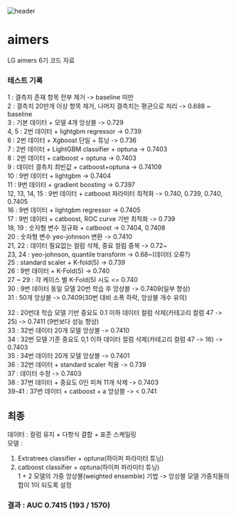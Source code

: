 ![header](https://capsule-render.vercel.app/api?type=rounded&height=300&color=gradient&text=AIMERS)

# aimers
LG aimers 6기 코드 자료

### 테스트 기록
1 : 결측치 존재 항목 전부 제거 -> baseline 미만   
2 : 결측치 20만개 이상 항목 제거, 나머지 결측치는 평균으로 처리 -> 0.688 ~ baseline   
3 : 기본 데이터 + 모델 4개 앙상블 -> 0.729   
4, 5 : 2번 데이터 + lightgbm regressor -> 0.739   
6 : 2번 데이터 + Xgboost 단일 + 튜닝 -> 0.736   
7 : 2번 데이터 + LightGBM classifier + optuna -> 0.7403   
8 : 2번 데이터 + catboost + optuna -> 0.7403   
9 : 데이터 결측치 최빈값 + catboost+optuna -> 0.74109    
10 : 9번 데이터 + lightgbm -> 0.7404    
11 : 9번 데이터 + gradient boosting -> 0.7397   
12, 13, 14, 15 : 9번 데이터 + catboost 파라미터 최적화 -> 0.740, 0.739, 0.740, 0.7405   
16 : 9번 데이터 + lightgbm regressor -> 0.7405   
17 : 9번 데이터 + catboost, ROC curve 기반 최적화 -> 0.739   
18, 19 : 숫자형 변수 정규화 + catboost -> 0.7404, 0.7408    
20 : 숫자형 변수 yeo-johnson 변환 -> 0.7410   
21, 22 : 데이터 필요없는 컬럼 삭제, 중요 컬럼 중복 -> 0.72~   
23, 24 : yeo-johnson, quantile transform -> 0.68~(데이터 오류?)   
25 : standard scaler + K-fold(5) -> 0.739   
26 : 9번 데이터 + K-Fold(5) -> 0.740   
27 ~ 29 : 각 케이스 별 K-Fold(5) 시도 <= 0.740   
30 : 9번 데이터 동일 모델 20번 학습 후 앙상블 -> 0.7409(일부 향상)    
31 : 50개 앙상블 -> 0.7409(30번 대비 소폭 하락, 앙상블 개수 유의)   

32 : 20번대 학습 모델 기반 중요도 0.1 이하 데이터 컬럼 삭제(카테고리 컬럼 47 -> 25) -> 0.7411 (9번보다 성능 향상)   
33 : 32번 데이터 20개 모델 앙상블 -> 0.7410    
34 : 32번 모델 기준 중요도 0,1 이하 데이터 컬럼 삭제(카테고리 컬럼 47 -> 16) -> 0.7403   
35 : 34번 데이터 20개 모델 앙상블 -> 0.7401   
36 : 32번 데이터 + standard scaler 적용 -> 0.739   
37 : 데이터 수정 -> 0.7403   
38 : 37번 데이터 + 중요도 0인 피쳐 11개 삭제 -> 0.7403   
39-41 : 37번 데이터 + catboost + a 앙상블 -> < 0.741   
   
## 최종   
데이터 : 컬럼 유지 + 다항식 결합 + 표준 스케일링   
모델 :   
1. Extratrees classifier + optuna(하이퍼 파라미터 튜닝)   
2. catboost classifier + optuna(하이퍼 파라미터 튜닝)   
1 + 2 모델의 가중 앙상블(weighted ensemble) 기법 -> 앙상블 모델 가중치들의 합이 1이 되도록 설정   
   
### 결과 : AUC 0.7415 (193 / 1570) 

